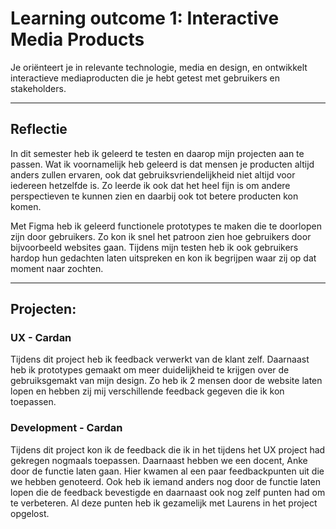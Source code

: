 # Learning outcome 1: Interactive Media Products

Je oriënteert je in relevante technologie, media en design, en ontwikkelt interactieve mediaproducten die je hebt getest met gebruikers en stakeholders.

---

## Reflectie
In dit semester heb ik geleerd te testen en daarop mijn projecten aan te passen. Wat ik voornamelijk heb geleerd is dat mensen je producten altijd anders zullen ervaren, ook dat gebruiksvriendelijkheid niet altijd voor iedereen hetzelfde is. Zo leerde ik ook dat het heel fijn is om andere perspectieven te kunnen zien en daarbij ook tot betere producten kon komen.

Met Figma heb ik geleerd functionele prototypes te maken die te doorlopen zijn door gebruikers. Zo kon ik snel het patroon zien hoe gebruikers door bijvoorbeeld websites gaan. Tijdens mijn testen heb ik ook gebruikers hardop hun gedachten laten uitspreken en kon ik begrijpen waar zij op dat moment naar zochten.

---

## Projecten:

### UX - Cardan
Tijdens dit project heb ik feedback verwerkt van de klant zelf. Daarnaast heb ik prototypes gemaakt om meer duidelijkheid te krijgen over de gebruiksgemakt van mijn design. Zo heb ik 2 mensen door de website laten lopen en hebben zij mij verschillende feedback gegeven die ik kon toepassen.

### Development - Cardan
Tijdens dit project kon ik de feedback die ik in het tijdens het UX project had gekregen nogmaals toepassen. Daarnaast hebben we een docent, Anke door de functie laten gaan. Hier kwamen al een paar feedbackpunten uit die we hebben genoteerd. Ook heb ik iemand anders nog door de functie laten lopen die de feedback bevestigde en daarnaast ook nog zelf punten had om te verbeteren. Al deze punten heb ik gezamelijk met Laurens in het project opgelost. 
